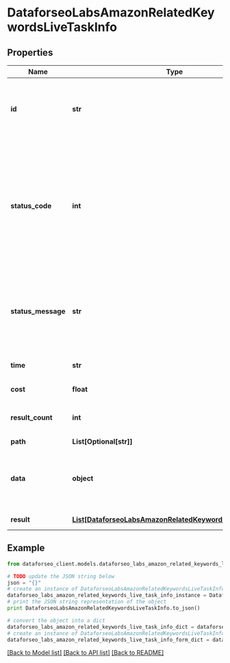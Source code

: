 # DataforseoLabsAmazonRelatedKeywordsLiveTaskInfo


## Properties

Name | Type | Description | Notes
------------ | ------------- | ------------- | -------------
**id** | **str** | task identifier unique task identifier in our system in the UUID format | [optional] 
**status_code** | **int** | status code of the task generated by DataForSEO, can be within the following range: 10000-60000 you can find the full list of the response codes here | [optional] 
**status_message** | **str** | informational message of the task you can find the full list of general informational messages here | [optional] 
**time** | **str** | execution time, seconds | [optional] 
**cost** | **float** | total tasks cost, USD | [optional] 
**result_count** | **int** | number of elements in the result array | [optional] 
**path** | **List[Optional[str]]** | URL path | [optional] 
**data** | **object** | contains the same parameters that you specified in the POST request | [optional] 
**result** | [**List[DataforseoLabsAmazonRelatedKeywordsLiveResultInfo]**](DataforseoLabsAmazonRelatedKeywordsLiveResultInfo.md) | array of results | [optional] 

## Example

```python
from dataforseo_client.models.dataforseo_labs_amazon_related_keywords_live_task_info import DataforseoLabsAmazonRelatedKeywordsLiveTaskInfo

# TODO update the JSON string below
json = "{}"
# create an instance of DataforseoLabsAmazonRelatedKeywordsLiveTaskInfo from a JSON string
dataforseo_labs_amazon_related_keywords_live_task_info_instance = DataforseoLabsAmazonRelatedKeywordsLiveTaskInfo.from_json(json)
# print the JSON string representation of the object
print DataforseoLabsAmazonRelatedKeywordsLiveTaskInfo.to_json()

# convert the object into a dict
dataforseo_labs_amazon_related_keywords_live_task_info_dict = dataforseo_labs_amazon_related_keywords_live_task_info_instance.to_dict()
# create an instance of DataforseoLabsAmazonRelatedKeywordsLiveTaskInfo from a dict
dataforseo_labs_amazon_related_keywords_live_task_info_form_dict = dataforseo_labs_amazon_related_keywords_live_task_info.from_dict(dataforseo_labs_amazon_related_keywords_live_task_info_dict)
```
[[Back to Model list]](../README.md#documentation-for-models) [[Back to API list]](../README.md#documentation-for-api-endpoints) [[Back to README]](../README.md)


